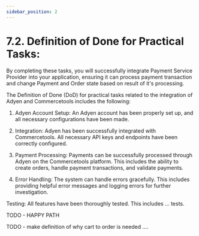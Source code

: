 ```yaml
---
sidebar_position: 2
---
```


# 7.2. Definition of Done for Practical Tasks:

By completing these tasks, you will successfully integrate Payment Service Provider into your application, ensuring it can process payment transaction and change Payment and Order state based on result of it's processing.

The Definition of Done (DoD) for practical tasks related to the integration of Adyen and Commercetools includes the following:

1. Adyen Account Setup: An Adyen account has been properly set up, and all necessary configurations have been made.

2. Integration: Adyen has been successfully integrated with Commercetools. All necessary API keys and endpoints have been correctly configured.

3. Payment Processing: Payments can be successfully processed through Adyen on the Commercetools platform. This includes the ability to create orders, handle payment transactions, and validate payments.

4. Error Handling: The system can handle errors gracefully. This includes providing helpful error messages and logging errors for further investigation.

Testing: All features have been thoroughly tested. This includes ... tests.

TODO - HAPPY PATH


TODO - make definition of why cart to order is needed ....